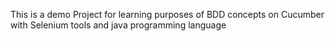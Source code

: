 This is a demo Project for learning purposes of BDD concepts on Cucumber with Selenium tools and java programming language
